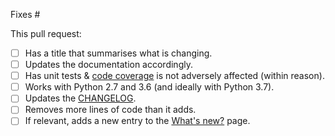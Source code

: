 Fixes #

This pull request:
- [ ] Has a title that summarises what is changing.
- [ ] Updates the documentation accordingly.
- [ ] Has unit tests & [code coverage](https://coveralls.io/github/sdss/marvin) is not adversely affected (within reason).
- [ ] Works with Python 2.7 and 3.6 (and ideally with Python 3.7).
- [ ] Updates the [CHANGELOG](https://github.com/sdss/marvin/blob/master/CHANGELOG.rst).
- [ ] Removes more lines of code than it adds.
- [ ] If relevant, adds a new entry to the [What's new?](https://github.com/sdss/marvin/blob/master/docs/sphinx/whats-new.rst) page.
